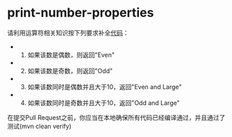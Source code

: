 # print-number-properties #

请利用运算符相关知识按下列要求补全[代码]([PrintNumberProperties.java](src%2Fmain%2Fjava%2Fcom%2Fjirengu%2FPrintNumberProperties.java))：
- 1. 如果该数是偶数，则返回"Even"
- 2. 如果该数是奇数，则返回"Odd"
- 3. 如果该数同时是偶数并且大于10，返回"Even and Large"
- 4. 如果该数同时是奇数并且大于10，返回"Odd and Large"

在提交Pull Request之前，你应当在本地确保所有代码已经编译通过，并且通过了测试(mvn clean verify)
